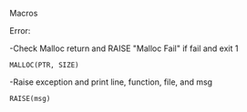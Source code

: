Macros

Error:

-Check Malloc return and RAISE "Malloc Fail" if fail and exit 1
```
MALLOC(PTR, SIZE)
```

-Raise exception and print line, function, file, and msg
```
RAISE(msg)
```
